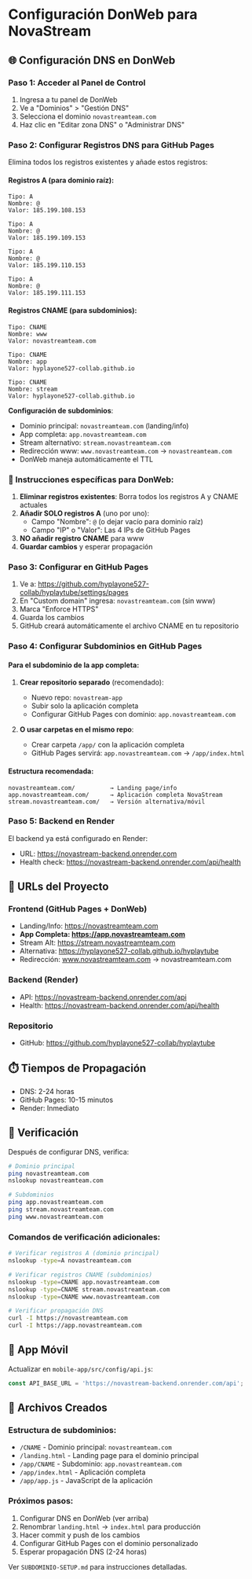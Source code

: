 # Configuración DonWeb para NovaStream

## 🌐 Configuración DNS en DonWeb

### Paso 1: Acceder al Panel de Control
1. Ingresa a tu panel de DonWeb
2. Ve a "Dominios" > "Gestión DNS" 
3. Selecciona el dominio `novastreamteam.com`
4. Haz clic en "Editar zona DNS" o "Administrar DNS"

### Paso 2: Configurar Registros DNS para GitHub Pages
Elimina todos los registros existentes y añade estos registros:

#### Registros A (para dominio raíz):
```
Tipo: A
Nombre: @
Valor: 185.199.108.153

Tipo: A
Nombre: @
Valor: 185.199.109.153

Tipo: A
Nombre: @
Valor: 185.199.110.153

Tipo: A
Nombre: @
Valor: 185.199.111.153
```

#### Registros CNAME (para subdominios):
```
Tipo: CNAME
Nombre: www
Valor: novastreamteam.com

Tipo: CNAME
Nombre: app
Valor: hyplayone527-collab.github.io

Tipo: CNAME
Nombre: stream
Valor: hyplayone527-collab.github.io
```

**Configuración de subdominios**: 
- Dominio principal: `novastreamteam.com` (landing/info)
- App completa: `app.novastreamteam.com` 
- Stream alternativo: `stream.novastreamteam.com`
- Redirección www: `www.novastreamteam.com` → `novastreamteam.com`
- DonWeb maneja automáticamente el TTL

### 📝 Instrucciones específicas para DonWeb:
1. **Eliminar registros existentes**: Borra todos los registros A y CNAME actuales
2. **Añadir SOLO registros A** (uno por uno):
   - Campo "Nombre": `@` (o dejar vacío para dominio raíz)
   - Campo "IP" o "Valor": Las 4 IPs de GitHub Pages
3. **NO añadir registro CNAME** para www
4. **Guardar cambios** y esperar propagación

### Paso 3: Configurar en GitHub Pages
1. Ve a: https://github.com/hyplayone527-collab/hyplaytube/settings/pages
2. En "Custom domain" ingresa: `novastreamteam.com` (sin www)
3. Marca "Enforce HTTPS"
4. Guarda los cambios
5. GitHub creará automáticamente el archivo CNAME en tu repositorio

### Paso 4: Configurar Subdominios en GitHub Pages

#### Para el subdominio de la app completa:
1. **Crear repositorio separado** (recomendado):
   - Nuevo repo: `novastream-app`
   - Subir solo la aplicación completa
   - Configurar GitHub Pages con dominio: `app.novastreamteam.com`

2. **O usar carpetas en el mismo repo**:
   - Crear carpeta `/app/` con la aplicación completa
   - GitHub Pages servirá: `app.novastreamteam.com` → `/app/index.html`

#### Estructura recomendada:
```
novastreamteam.com/          → Landing page/info
app.novastreamteam.com/      → Aplicación completa NovaStream
stream.novastreamteam.com/   → Versión alternativa/móvil
```

### Paso 5: Backend en Render
El backend ya está configurado en Render:
- URL: https://novastream-backend.onrender.com
- Health check: https://novastream-backend.onrender.com/api/health

## 🔧 URLs del Proyecto

### Frontend (GitHub Pages + DonWeb)
- Landing/Info: https://novastreamteam.com
- **App Completa: https://app.novastreamteam.com**
- Stream Alt: https://stream.novastreamteam.com
- Alternativa: https://hyplayone527-collab.github.io/hyplaytube
- Redirección: www.novastreamteam.com → novastreamteam.com

### Backend (Render)
- API: https://novastream-backend.onrender.com/api
- Health: https://novastream-backend.onrender.com/api/health

### Repositorio
- GitHub: https://github.com/hyplayone527-collab/hyplaytube

## ⏱️ Tiempos de Propagación
- DNS: 2-24 horas
- GitHub Pages: 10-15 minutos
- Render: Inmediato

## 🧪 Verificación
Después de configurar DNS, verifica:
```bash
# Dominio principal
ping novastreamteam.com
nslookup novastreamteam.com

# Subdominios
ping app.novastreamteam.com
ping stream.novastreamteam.com
ping www.novastreamteam.com
```

### Comandos de verificación adicionales:
```bash
# Verificar registros A (dominio principal)
nslookup -type=A novastreamteam.com

# Verificar registros CNAME (subdominios)
nslookup -type=CNAME app.novastreamteam.com
nslookup -type=CNAME stream.novastreamteam.com
nslookup -type=CNAME www.novastreamteam.com

# Verificar propagación DNS
curl -I https://novastreamteam.com
curl -I https://app.novastreamteam.com
```

## 📱 App Móvil
Actualizar en `mobile-app/src/config/api.js`:
```javascript
const API_BASE_URL = 'https://novastream-backend.onrender.com/api';
```

## 📂 Archivos Creados

### Estructura de subdominios:
- `/CNAME` - Dominio principal: `novastreamteam.com`
- `/landing.html` - Landing page para el dominio principal
- `/app/CNAME` - Subdominio: `app.novastreamteam.com`
- `/app/index.html` - Aplicación completa
- `/app/app.js` - JavaScript de la aplicación

### Próximos pasos:
1. Configurar DNS en DonWeb (ver arriba)
2. Renombrar `landing.html` → `index.html` para producción
3. Hacer commit y push de los cambios
4. Configurar GitHub Pages con el dominio personalizado
5. Esperar propagación DNS (2-24 horas)

Ver `SUBDOMINIO-SETUP.md` para instrucciones detalladas.
